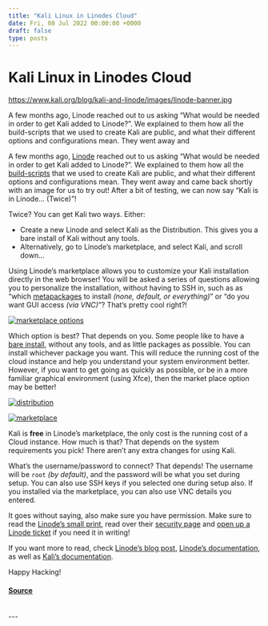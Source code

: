 ```yaml
---
title: "Kali Linux in Linodes Cloud"
date: Fri, 08 Jul 2022 00:00:00 +0000
draft: false
type: posts
---
```

# Kali Linux in Linodes Cloud

https://www.kali.org/blog/kali-and-linode/images/linode-banner.jpg



A few months ago, Linode reached out to us asking &ldquo;What would be needed in order to get Kali added to Linode?&rdquo;. We explained to them how all the build-scripts that we used to create Kali are public, and what their different options and configurations mean. They went away and

A few months ago, [Linode](https://www.linode.com/) reached out to us asking “What would be needed in order to get Kali added to Linode?”. We explained to them how all the [build-scripts](https://gitlab.com/kalilinux/build-scripts) that we used to create Kali are public, and what their different options and configurations mean. They went away and came back shortly with an image for us to try out! After a bit of testing, we can now say “Kali is in Linode… (Twice)”!

Twice? You can get Kali two ways. Either:

-   Create a new Linode and select Kali as the Distribution. This gives you a bare install of Kali without any tools.
-   Alternatively, go to Linode’s marketplace, and select Kali, and scroll down…

Using Linode’s marketplace allows you to customize your Kali installation directly in the web browser! You will be asked a series of questions allowing you to personalize the installation, without having to SSH in, such as as “which [metapackages](https://www.kali.org/docs/general-use/metapackages/) to install _(none, default, or everything)_” or “do you want GUI access _(via VNC)_”? That’s pretty cool right?!

[![marketplace options](https://www.kali.org/blog/kali-and-linode/images/marketplace-02.png)](https://www.kali.org/blog/kali-and-linode/images/marketplace-02.png)

Which option is best? That depends on you. Some people like to have a [bare install](https://www.kali.org/docs/installation/barebone-kali/), without any tools, and as little packages as possible. You can install whichever package you want. This will reduce the running cost of the cloud instance and help you understand your system environment better. However, if you want to get going as quickly as possible, or be in a more familiar graphical environment (using Xfce), then the market place option may be better!

[![distribution](https://www.kali.org/blog/kali-and-linode/images/distribution-02.png)](https://www.kali.org/blog/kali-and-linode/images/distribution-02.png)

[![marketplace](https://www.kali.org/blog/kali-and-linode/images/marketplace-01.png)](https://www.kali.org/blog/kali-and-linode/images/marketplace-01.png)

Kali is **free** in Linode’s marketplace, the only cost is the running cost of a Cloud instance. How much is that? That depends on the system requirements you pick! There aren’t any extra changes for using Kali.

What’s the username/password to connect? That depends! The username will be `root` _(by default)_, and the password will be what you set during setup. You can also use SSH keys if you selected one during setup also. If you installed via the marketplace, you can also use VNC details you entered.

It goes without saying, also make sure you have permission. Make sure to read the [Linode’s small print](https://www.linode.com/legal/), read over their [security page](https://www.linode.com/security-solutions/) and [open up a Linode ticket](https://cloud.linode.com/support/tickets) if you need it in writing!

If you want more to read, check [Linode’s blog post](https://www.linode.com/blog/linux/kali-linux-available-on-linode/), [Linode’s documentation](https://www.linode.com/docs/products/tools/marketplace/guides/kali-linux/), as well as [Kali’s documentation](https://www.kali.org/docs/).

Happy Hacking!

#### [Source](https://www.kali.org/blog/kali-and-linode/)

<br/>
---
